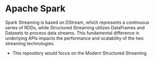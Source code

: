 # Apache Spark

Spark Streaming is based on DStream, which represents a continuous series of RDDs, while Structured Streaming utilizes DataFrames and Datasets to process data streams. This fundamental difference in underlying APIs impacts the performance and scalability of the two streaming technologies.

- This repository would focus on the Modern Structured Streaming